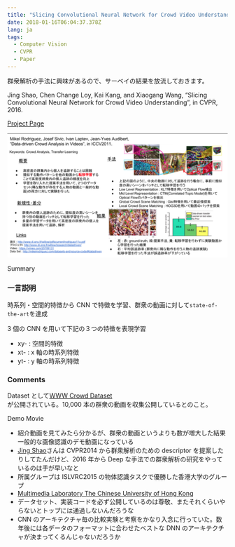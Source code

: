 ```yaml
---
title: "Slicing Convolutional Neural Network for Crowd Video Understanding (CVPR2016)を読んだ"
date: 2018-01-16T06:04:37.378Z
lang: ja
tags:
  - Computer Vision
  - CVPR
  - Paper
---
```


群衆解析の手法に興味があるので、サーベイの結果を放流しておきます。

Jing Shao, Chen Change Loy, Kai Kang, and Xiaogang Wang, “Slicing Convolutional Neural Network for Crowd Video Understanding”, in CVPR, 2016.

[Project Page](http://www.ee.cuhk.edu.hk/~jshao/SCNN.html)

![image](/posts/2018-01-17/images/1.png)

Summary

### 一言説明

時系列・空間的特徴から CNN で特徴を学習、群衆の動画に対して`state-of-the-art`を達成

3 個の CNN を用いて下記の３つの特徴を表現学習

- xy- : 空間的特徴
- xt- : x 軸の時系列特徴
- yt- : y 軸の時系列特徴

### Comments

Dataset として[WWW Crowd Dataset](http://www.ee.cuhk.edu.hk/~jshao/WWWCrowdDataset.html)  
が公開されている。10,000 本の群衆の動画を収集公開しているとのこと。

Demo Movie

- 紹介動画を見てみたら分かるが、群衆の動画というよりも数が増大した結果一般的な画像認識のデモ動画になっている
- [Jing Shao](http://www.ee.cuhk.edu.hk/~jshao/)さんは CVPR2014 から群衆解析のための descriptor を提案したりしてたんだけど、2016 年から Deep な手法での群衆解析の研究をやっているのは手が早いなと
- 所属グループは ISLVRC2015 の物体認識タスクで優勝した香港大学のグループ
- [Multimedia Laboratory The Chinese University of Hong Kong](http://mmlab.ie.cuhk.edu.hk/index.html)
- データセット、実装コードを必ず公開しているのは尊敬、またそれくらいやらないとトップには通過しないんだろうな
- CNN のアーキテクチャ毎の比較実験と考察をかなり入念に行っていた。数年後には各データのフォーマットに合わせたベストな DNN のアーキテクチャが決まってくるんじゃないだろうか
